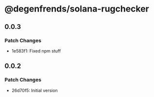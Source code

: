 # @degenfrends/solana-rugchecker

## 0.0.3

### Patch Changes

-   1e583f1: Fixed npm stuff

## 0.0.2

### Patch Changes

-   26d70f5: Initial version
